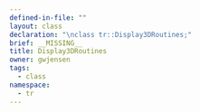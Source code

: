 ```yaml
---
defined-in-file: ""
layout: class
declaration: "\nclass tr::Display3DRoutines;"
brief: __MISSING__
title: Display3DRoutines
owner: gwjensen
tags:
  - class
namespace:
  - tr
---
```

